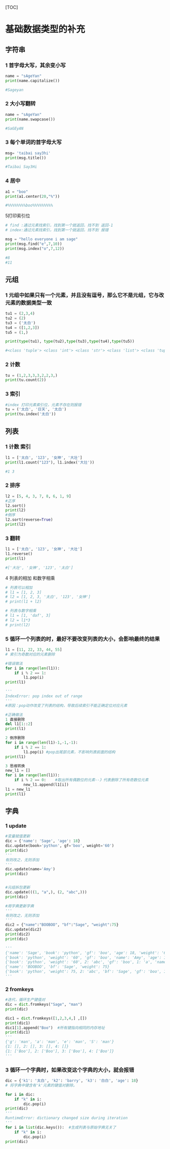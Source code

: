 [TOC]

# 基础数据类型的补充

## 字符串

### 1 首字母大写，其余变小写

```python
name = "sAgeYan"
print(name.capitalize())

#Sageyan
```

### 2 大小写翻转

```python
name = "sAgeYan"
print(name.swapcase())

#SaGEyAN
```

### 3 每个单词的首字母大写

```python
msg= 'taibai say3hi'
print(msg.title())

#Taibai Say3Hi
```

### 4 居中

```python
a1 = "boo"
print(a1.center(20,"%"))

#%%%%%%%%boo%%%%%%%%%
```

5打印索引位

```python
# find :通过元素找索引，找到第一个就返回，找不到 返回-1
# index:通过元素找索引，找到第一个就返回，找不到 报错

msg = "hello everyone i am sage"
print(msg.find("e",7,10))
print(msg.index("o",7,12))

#8
#11
```

## 元组

### 1 元组中如果只有一个元素，并且没有逗号，那么它不是元组，它与改元素的数据类型一致

```python
tu1 = (2,3,4)
tu2 = (2)
tu3 = ('太白')
tu4 = ([1,2,3])
tu5 = (1,)

print(type(tu1), type(tu2),type(tu3),type(tu4),type(tu5))

#<class 'tuple'> <class 'int'> <class 'str'> <class 'list'> <class 'tuple'>
```

### 2 计数

```python
tu = (1,2,3,3,3,2,2,3,)
print(tu.count(2))
```

### 3 索引

```python
#index 打印元素索引位，元素不存在则报错
tu = ('太白', '日天', '太白')
print(tu.index('太白'))
```



## 列表

### 1  计数 索引

```python
l1 = ['太白', '123', '女神', '大壮']
print(l1.count("123"), l1.index('大壮'))

#1 3
```

### 2  排序

```python
l2 = [5, 4, 3, 7, 8, 6, 1, 9]
#正序
l2.sort()
print(l2)
#倒序
l2.sort(reverse=True)
print(l2)
```

### 3 翻转

```python
l1 = ['太白', '123', '女神', '大壮']
l1.reverse()
print(l1)

#['大壮', '女神', '123', '太白']
```

4 列表的相加 和数字相乘

```python
# 列表可以相加
# l1 = [1, 2, 3]
# l2 = [1, 2, 3, '太白', '123', '女神']
# print(l1 + l2)

# 列表与数字相乘
# l1 = [1, 'daf', 3]
# l2 = l1*3
# print(l2)
```



### 5  循环一个列表的时，最好不要改变列表的大小，会影响最终的结果

```python
l1 = [11, 22, 33, 44, 55]
# 索引为奇数对应的元素删除

#错误做法
for i in range(len(l1)):
    if i % 2 == 1:
        l1.pop(i)
print(l1)

'''
IndexError: pop index out of range
'''
#原因：pop动作改变了列表的结构，导致后续索引不能正确定位对应元素

#正确做法
1 直接删除
del l1[1::2]
print(l1)

2 倒序删除
for i in range(len(l1)-1,-1,-1):
    if i % 2 == 1:
        l1.pop(i) #pop出尾部元素，不影响列表前面的结构
print(l1)

3 思维转换
new_l1 = []
for i in range(len(l1)):
    if i % 2 == 0:    #取出所有偶数位的元素--》代表删除了所有奇数位元素
        new_l1.append(l1[i])  
l1 = new_l1
print(l1)
```

## 字典

### 1 update

```python
#变量赋值更新
dic = {'name': 'Sage', 'age': 18}
dic.update(book='python', gf='boo', weight='60')
print(dic)
'''
有则改之，无则添加
'''
dic.update(name='Amy')
print(dic)


#元组拆包更新
dic.update(((1, "a",), (2, "abc",)))
print(dic)

#用字典更新字典
'''
有则改之，无则添加
'''
dic2 = {"name":"BOOBOO", "bf":"Sage", "weight":75}
dic.update(dic2)
print(dic2)
print(dic)

'''
{'name': 'Sage', 'book': 'python', 'gf': 'boo', 'age': 18, 'weight': '60'}
{'book': 'python', 'weight': '60', 'gf': 'boo', 'name': 'Amy', 'age': 18}
{'book': 'python', 'weight': '60', 2: 'abc', 'gf': 'boo', 1: 'a', 'name': 'Amy', 'age': 18}
{'name': 'BOOBOO', 'bf': 'Sage', 'weight': 75}
{'book': 'python', 'weight': 75, 2: 'abc', 'bf': 'Sage', 'gf': 'boo', 1: 'a', 'name': 'BOOBOO', 'age': 18}
'''
```

### 2 fromkeys

```python
#迭代，循环生产键值对
dic = dict.fromkeys("Sage", "man")
print(dic)

dic1 = dict.fromkeys([1,2,3,4,] ,[])
print(dic1)
dic1[1].append("Boo")  #所有键指向相同的内存地址 
print(dic1)
'''
{'g': 'man', 'a': 'man', 'e': 'man', 'S': 'man'}
{1: [], 2: [], 3: [], 4: []}
{1: ['Boo'], 2: ['Boo'], 3: ['Boo'], 4: ['Boo']}
'''
```

### 3 循环一个字典时，如果改变这个字典的大小，就会报错

```python
dic = {'k1': '太白', 'k2': 'barry', 'k3': '白白', 'age': 18}
# 将字典中键含有'k'元素的键值对删除。

for i in dic:
    if "k" in i:
        dic.pop(i)
print(dic)
'''
RuntimeError: dictionary changed size during iteration
'''
for i in list(dic.keys()):  #生成列表与原始字典无关了
    if "k" in i:
        dic.pop(i)
print(dic)

```

